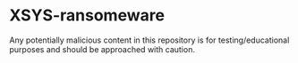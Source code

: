# XSYS-ransomeware


Any potentially malicious content in this repository
is for testing/educational purposes and should be approached with caution.
